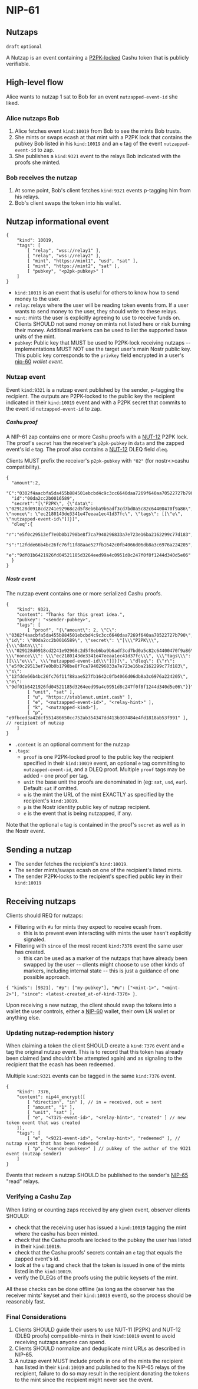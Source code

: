 NIP-61
======

Nutzaps
-------

`draft` `optional`

A Nutzap is an event containing a [P2PK-locked](https://github.com/cashubtc/nuts/blob/main/11.md) Cashu token that is publicly verifiable.

## High-level flow
Alice wants to nutzap 1 sat to Bob for an event `nutzapped-event-id` she liked.

### Alice nutzaps Bob
1. Alice fetches event `kind:10019` from Bob to see the mints Bob trusts.
2. She mints or swaps ecash at that mint with a P2PK lock that contains the pubkey Bob listed in his `kind:10019` and an `e` tag of the event `nutzapped-event-id` to zap.
3. She publishes a `kind:9321` event to the relays Bob indicated with the proofs she minted.

### Bob receives the nutzap
1. At some point, Bob's client fetches `kind:9321` events p-tagging him from his relays.
2. Bob's client swaps the token into his wallet.

## Nutzap informational event
```jsonc
{
    "kind": 10019,
    "tags": [
        [ "relay", "wss://relay1" ],
        [ "relay", "wss://relay2" ],
        [ "mint", "https://mint1", "usd", "sat" ],
        [ "mint", "https://mint2", "sat" ],
        [ "pubkey", "<p2pk-pubkey>" ]
    ]
}
```

* `kind:10019` is an event that is useful for others to know how to send money to the user.
* `relay`: relays where the user will be reading token events from. If a user wants to send money to the user, they should write to these relays.
* `mint`: mints the user is explicitly agreeing to use to receive funds on. Clients SHOULD not send money on mints not listed here or risk burning their money. Additional markers can be used to list the supported base units of the mint.
* `pubkey`: Public key that MUST be used to P2PK-lock receiving nutzaps -- implementations MUST NOT use the target user's main Nostr public key. This public key corresponds to the `privkey` field encrypted in a user's [nip-60](60.md) _wallet event_.

### Nutzap event
Event `kind:9321` is a nutzap event published by the sender, p-tagging the recipient. The outputs are P2PK-locked to the public key the recipient indicated in their `kind:10019` event and with a P2PK secret that commits to the event id `nutzapped-event-id` to zap.

##### Cashu proof
A NIP-61 zap contains one or more Cashu proofs with a [NUT-12](https://github.com/cashubtc/nuts/blob/main/11.md) P2PK lock. The proof's `secret` has the receiver's `p2pk-pubkey` in `data` and the zapped event's id `e` tag. The proof also contains a [NUT-12](https://github.com/cashubtc/nuts/blob/main/12.md) DLEQ field `dleq`.

Clients MUST prefix the receiver's `p2pk-pubkey` with `"02"` (for nostr<>cashu compatibility).
```jsonc
{
  "amount":2,
  "C":"0302f4aacbfa5da455b884501ebcbd4c9c3cc6640daa7269f640aa70522727b790",
  "id":"00da2cc2b0016589",
  "secret":"[\"P2PK\", {\"data\": \"029128d0918cd2241e92968c2d5f8eb6ba9b6adf3cd7bd0a5c82c64400470f9a86\", \"nonce\": \"ec2180143de3341e47eeaa1ec41d37fc\", \"tags\": [[\"e\", \"nutzapped-event-id\"]]}]",
  "dleq":{
      "r":"e5f0c29513ef7e0b0b1798be8f7ca7940296833a7e723e16ba2162299c77d183",
      "s":"12fdde66b4bc26fc76f11f88aae527fb1642c0fb4066d06db8a3c6976a224205",
      "e":"9df01b6421926fd04521185d3264eed99a4c0951d8c247f0f8f1244d340d5e06"
  }
}
```

##### Nostr event

The nutzap event contains one or more serialized Cashu proofs.

```jsonc
{
    "kind": 9321,
    "content": "Thanks for this great idea.",
    "pubkey": "<sender-pubkey>",
    "tags": [
        [ "proof", "{\"amount\": 2, \"C\": \"0302f4aacbfa5da455b884501ebcbd4c9c3cc6640daa7269f640aa70522727b790\", \"id\": \"00da2cc2b0016589\", \"secret\": \"[\\\"P2PK\\\", {\\\"data\\\": \\\"029128d0918cd2241e92968c2d5f8eb6ba9b6adf3cd7bd0a5c82c64400470f9a86\\\", \\\"nonce\\\": \\\"ec2180143de3341e47eeaa1ec41d37fc\\\", \\\"tags\\\": [[\\\"e\\\", \\\"nutzapped-event-id\\\"]]}]\", \"dleq\": {\"r\": \"e5f0c29513ef7e0b0b1798be8f7ca7940296833a7e723e16ba2162299c77d183\", \"s\": \"12fdde66b4bc26fc76f11f88aae527fb1642c0fb4066d06db8a3c6976a224205\", \"e\": \"9df01b6421926fd04521185d3264eed99a4c0951d8c247f0f8f1244d340d5e06\"}}"],
        [ "unit", "sat" ],
        [ "u", "https://stablenut.umint.cash" ],
        [ "e", "<nutzapped-event-id>", "<relay-hint>" ],
        [ "k", "<nutzapped-kind>"],
        [ "p", "e9fbced3a42dcf551486650cc752ab354347dd413b307484e4fd1818ab53f991" ], // recipient of nutzap
    ]
}
```

* `.content` is an optional comment for the nutzap
* `.tags`:
  * `proof` is one P2PK-locked proof to the public key the recipient specified in their `kind:10019` event, an optional `e` tag committing to `nutzapped-event-id`, and a DLEQ proof. Multiple `proof` tags may be added - one proof per tag.
  * `unit` the base unit the proofs are denominated in (eg: `sat`, `usd`, `eur`). Default: `sat` if omitted.
  * `u` is the mint the URL of the mint EXACTLY as specified by the recipient's `kind:10019`.
  * `p` is the Nostr identity public key of nutzap recipient.
  * `e` is the event that is being nutzapped, if any.

Note that the optional `e` tag is contained in the proof's `secret` as well as in the Nostr event.

## Sending a nutzap

* The sender fetches the recipient's `kind:10019`.
* The sender mints/swaps ecash on one of the recipient's listed mints.
* The sender P2PK-locks to the recipient's specified public key in their `kind:10019`

## Receiving nutzaps

Clients should REQ for nutzaps:
* Filtering with `#u` for mints they expect to receive ecash from.
  * this is to prevent even interacting with mints the user hasn't explicitly signaled.
* Filtering with `since` of the most recent `kind:7376` event the same user has created.
  * this can be used as a marker of the nutzaps that have already been swapped by the user -- clients might choose to use other kinds of markers, including internal state -- this is just a guidance of one possible approach.

`{ "kinds": [9321], "#p": ["my-pubkey"], "#u": ["<mint-1>", "<mint-2>"], "since": <latest-created_at-of-kind-7376> }`.

Upon receiving a new nutzap, the client should swap the tokens into a wallet the user controls, either a [NIP-60](60.md) wallet, their own LN wallet or anything else.

### Updating nutzap-redemption history
When claiming a token the client SHOULD create a `kind:7376` event and `e` tag the original nutzap event. This is to record that this token has already been claimed (and shouldn't be attempted again) and as signaling to the recipient that the ecash has been redeemed.

Multiple `kind:9321` events can be tagged in the same `kind:7376` event.

```jsonc
{
    "kind": 7376,
    "content": nip44_encrypt([
        [ "direction", "in" ], // in = received, out = sent
        [ "amount", "1" ],
        [ "unit", "sat" ],
        [ "e", "<7375-event-id>", "<relay-hint>", "created" ] // new token event that was created
    ]),
    "tags": [
        [ "e", "<9321-event-id>", "<relay-hint>", "redeemed" ], // nutzap event that has been redeemed
        [ "p", "<sender-pubkey>" ] // pubkey of the author of the 9321 event (nutzap sender)
    ]
}
```

Events that redeem a nutzap SHOULD be published to the sender's [NIP-65](65.md) "read" relays.

### Verifying a Cashu Zap
When listing or counting zaps received by any given event, observer clients SHOULD:

* check that the receiving user has issued a `kind:10019` tagging the mint where the cashu has been minted.
* check that the Cashu proofs are locked to the pubkey the user has listed in their `kind:10019`.
* check that the Cashu proofs' secrets contain an `e` tag that equals the zapped event's id.
* look at the `u` tag and check that the token is issued in one of the mints listed in the `kind:10019`.
* verify the DLEQs of the proofs using the public keysets of the mint.

All these checks can be done offline (as long as the observer has the receiver mints' keyset and their `kind:10019` event), so the process should be reasonably fast.

### Final Considerations
1. Clients SHOULD guide their users to use NUT-11 (P2PK) and NUT-12 (DLEQ proofs) compatible-mints in their `kind:10019` event to avoid receiving nutzaps anyone can spend.
2. Clients SHOULD normalize and deduplicate mint URLs as described in NIP-65.
3. A nutzap event MUST include proofs in one of the mints the recipient has listed in their `kind:10019` and published to the NIP-65 relays of the recipient, failure to do so may result in the recipient donating the tokens to the mint since the recipient might never see the event.
